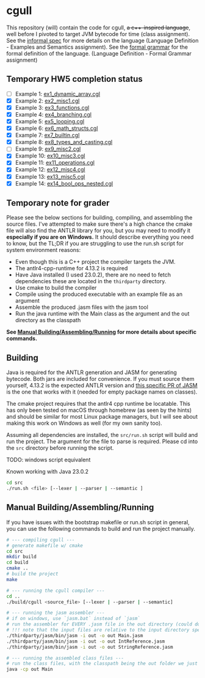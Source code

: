 # cgull

This repository (will) contain the code for cgull, ~~a c++-inspired language~~, well before I pivoted to target JVM bytecode for time (class assignment).
See the [informal spec](informal_spec.md) for more details on the language (Language Definition - Examples and Semantics assignment).
See the [formal grammar](src/grammar/cgull.g4) for the formal definition of the language. (Language Definition - Formal Grammar assignment)

## Temporary HW5 completion status

- [ ] Example 1: [ex1_dynamic_array.cgl](examples/ex1_dynamic_array.cgl)
- [x] Example 2: [ex2_misc1.cgl](examples/ex2_misc1.cgl)
- [x] Example 3: [ex3_functions.cgl](examples/ex3_functions.cgl)
- [x] Example 4: [ex4_branching.cgl](examples/ex4_branching.cgl)
- [x] Example 5: [ex5_looping.cgl](examples/ex5_looping.cgl)
- [x] Example 6: [ex6_math_structs.cgl](examples/ex6_math_structs.cgl)
- [x] Example 7: [ex7_builtin.cgl](examples/ex7_builtin.cgl)
- [x] Example 8: [ex8_types_and_casting.cgl](examples/ex8_types_and_casting.cgl)
- [ ] Example 9: [ex9_misc2.cgl](examples/ex9_misc2.cgl)
- [x] Example 10: [ex10_misc3.cgl](examples/ex10_misc3.cgl)
- [x] Example 11: [ex11_operations.cgl](examples/ex11_operations.cgl)
- [x] Example 12: [ex12_misc4.cgl](examples/ex12_misc4.cgl)
- [x] Example 13: [ex13_misc5.cgl](examples/ex13_misc5.cgl)
- [x] Example 14: [ex14_bool_ops_nested.cgl](examples/ex14_bool_ops_nested.cgl)

## Temporary note for grader

Please see the below sections for building, compiling, and assembling the source files.
I've attempted to make sure there's a high chance the cmake file will also find the ANTLR library for you, but you may need to modify it **especially if you are on Windows.**
It should describe everything you need to know, but the TL;DR if you are struggling to use the run.sh script for system environment reasons:

- Even though this is a C++ project the compiler targets the JVM.
- The antlr4-cpp-runtime for 4.13.2 is required
- Have Java installed (I used 23.0.2), there are no need to fetch dependencies these are located in the `thirdparty` directory.
- Use cmake to build the compiler
- Compile using the produced executable with an example file as an argument
- Assemble the produced .jasm files with the jasm tool
- Run the java runtime with the Main class as the argument and the out directory as the classpath

**See [Manual Building/Assembling/Running](#manual-buildingassemblingrunning) for more details about specific commands.**

## Building

Java is required for the ANTLR generation and JASM for generating bytecode. Both jars are included for convenience. If you must source them yourself, 4.13.2 is the expected ANTLR version and [this specific PR of JASM](https://github.com/roscopeco/jasm/pull/60) is the one that works with it (needed for empty package names on classes).

The cmake project requires that the antlr4 cpp runtime be locatable. This has only been tested on macOS through homebrew (as seen by the hints) and should be similar for most Linux package managers, but I will see about making this work on Windows as well (for my own sanity too).

Assuming all dependencies are installed, the `src/run.sh` script will build and run the project. The argument for the file to parse is required. Please cd into the `src` directory before running the script.

TODO: windows script equivalent

Known working with Java 23.0.2

```bash
cd src
./run.sh <file> [--lexer | --parser | --semantic ]
```

## Manual Building/Assembling/Running

If you have issues with the bootstrap makefile or run.sh script in general, you can use the following commands to build and run the project manually.

```bash
# --- compiling cgull ---
# generate makefile w/ cmake
cd src
mkdir build
cd build
cmake ..
# build the project
make

# --- running the cgull compiler ---
cd ..
./build/cgull <source_file> [--lexer | --parser | --semantic]

# --- running the jasm assembler ---
# if on windows, use `jasm.bat` instead of `jasm`
# run the assembler for EVERY .jasm file in the out directory (could do with a loop or something)
# !!! note that the input files are relative to the input directory specified with the i argument
./thirdparty/jasm/bin/jasm -i out -o out Main.jasm
./thirdparty/jasm/bin/jasm -i out -o out IntReference.jasm
./thirdparty/jasm/bin/jasm -i out -o out StringReference.jasm

# --- running the assembled class files ---
# run the class files, with the classpath being the out folder we just assembled the files in
java -cp out Main
```
